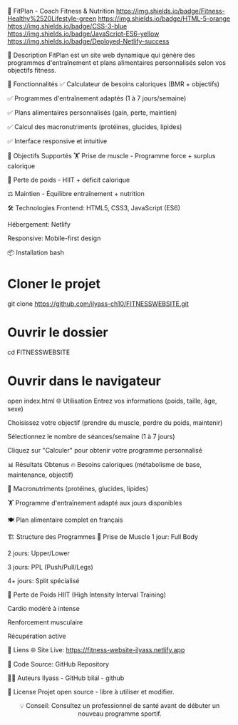 💪 FitPlan - Coach Fitness & Nutrition
https://img.shields.io/badge/Fitness-Healthy%2520Lifestyle-green
https://img.shields.io/badge/HTML-5-orange
https://img.shields.io/badge/CSS-3-blue
https://img.shields.io/badge/JavaScript-ES6-yellow
https://img.shields.io/badge/Deployed-Netlify-success

📖 Description
FitPlan est un site web dynamique qui génère des programmes d'entraînement et plans alimentaires personnalisés selon vos objectifs fitness.

🚀 Fonctionnalités
✅ Calculateur de besoins caloriques (BMR + objectifs)

✅ Programmes d'entraînement adaptés (1 à 7 jours/semaine)

✅ Plans alimentaires personnalisés (gain, perte, maintien)

✅ Calcul des macronutriments (protéines, glucides, lipides)

✅ Interface responsive et intuitive

🎯 Objectifs Supportés
🏋️ Prise de muscle - Programme force + surplus calorique

🏃 Perte de poids - HIIT + déficit calorique

⚖️ Maintien - Équilibre entraînement + nutrition

🛠️ Technologies
Frontend: HTML5, CSS3, JavaScript (ES6)

Hébergement: Netlify

Responsive: Mobile-first design

📦 Installation
bash
# Cloner le projet
git clone https://github.com/ilyass-ch10/FITNESSWEBSITE.git

# Ouvrir le dossier
cd FITNESSWEBSITE

# Ouvrir dans le navigateur
open index.html
🌐 Utilisation
Entrez vos informations (poids, taille, âge, sexe)

Choisissez votre objectif (prendre du muscle, perdre du poids, maintenir)

Sélectionnez le nombre de séances/semaine (1 à 7 jours)

Cliquez sur "Calculer" pour obtenir votre programme personnalisé

📊 Résultats Obtenus
🔥 Besoins caloriques (métabolisme de base, maintenance, objectif)

🥩 Macronutriments (protéines, glucides, lipides)

🏋️ Programme d'entraînement adapté aux jours disponibles

🍽️ Plan alimentaire complet en français

🏗️ Structure des Programmes
🎯 Prise de Muscle
1 jour: Full Body

2 jours: Upper/Lower

3 jours: PPL (Push/Pull/Legs)

4+ jours: Split spécialisé

🏃 Perte de Poids
HIIT (High Intensity Interval Training)

Cardio modéré à intense

Renforcement musculaire

Récupération active

🔗 Liens
🌐 Site Live: https://fitness-website-ilyass.netlify.app

📱 Code Source: GitHub Repository

👨‍💻 Auteurs
Ilyass - GitHub
bilal - github

📄 License
Projet open source - libre à utiliser et modifier.

<div align="center">
💡 Conseil: Consultez un professionnel de santé avant de débuter un nouveau programme sportif.

</div>
